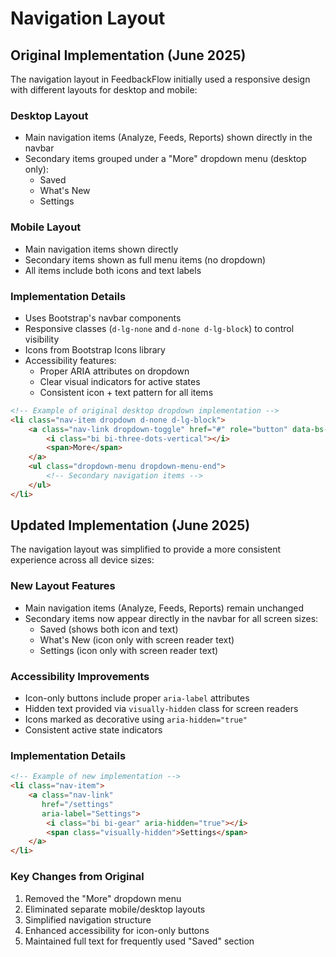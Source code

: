 # Navigation Layout

## Original Implementation (June 2025)

The navigation layout in FeedbackFlow initially used a responsive design with different layouts for desktop and mobile:

### Desktop Layout
- Main navigation items (Analyze, Feeds, Reports) shown directly in the navbar
- Secondary items grouped under a "More" dropdown menu (desktop only):
  - Saved
  - What's New
  - Settings

### Mobile Layout
- Main navigation items shown directly
- Secondary items shown as full menu items (no dropdown)
- All items include both icons and text labels

### Implementation Details
- Uses Bootstrap's navbar components
- Responsive classes (`d-lg-none` and `d-none d-lg-block`) to control visibility
- Icons from Bootstrap Icons library
- Accessibility features:
  - Proper ARIA attributes on dropdown
  - Clear visual indicators for active states
  - Consistent icon + text pattern for all items

```html
<!-- Example of original desktop dropdown implementation -->
<li class="nav-item dropdown d-none d-lg-block">
    <a class="nav-link dropdown-toggle" href="#" role="button" data-bs-toggle="dropdown" aria-expanded="false">
        <i class="bi bi-three-dots-vertical"></i>
        <span>More</span>
    </a>
    <ul class="dropdown-menu dropdown-menu-end">
        <!-- Secondary navigation items -->
    </ul>
</li>
```

## Updated Implementation (June 2025)

The navigation layout was simplified to provide a more consistent experience across all device sizes:

### New Layout Features
- Main navigation items (Analyze, Feeds, Reports) remain unchanged
- Secondary items now appear directly in the navbar for all screen sizes:
  - Saved (shows both icon and text)
  - What's New (icon only with screen reader text)
  - Settings (icon only with screen reader text)

### Accessibility Improvements
- Icon-only buttons include proper `aria-label` attributes
- Hidden text provided via `visually-hidden` class for screen readers
- Icons marked as decorative using `aria-hidden="true"`
- Consistent active state indicators

### Implementation Details
```html
<!-- Example of new implementation -->
<li class="nav-item">
    <a class="nav-link" 
       href="/settings"
       aria-label="Settings">
        <i class="bi bi-gear" aria-hidden="true"></i>
        <span class="visually-hidden">Settings</span>
    </a>
</li>
```

### Key Changes from Original
1. Removed the "More" dropdown menu
2. Eliminated separate mobile/desktop layouts
3. Simplified navigation structure
4. Enhanced accessibility for icon-only buttons
5. Maintained full text for frequently used "Saved" section
